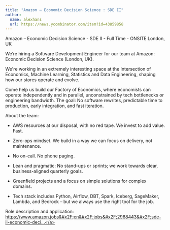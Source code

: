 ```yaml
---
title: "Amazon – Economic Decision Science : SDE II"
author:
  name: alexhans
  url: https://news.ycombinator.com/item?id=43859858
---
```

Amazon – Economic Decision Science - SDE II - Full Time - ONSITE  London, UK

We’re hiring a Software Development Engineer for our team at Amazon: Economic Decision Science (London, UK).

We&#x27;re working in an extremely interesting space at the Intersection of Economics, Machine Learning, Statistics and Data Engineering, shaping how our stores operate and evolve.

Come help us build our Factory of Economics, where economists can operate independently and in parallel, unconstrained by tech bottlenecks or engineering bandwidth. The goal: No software rewrites, predictable time to production, early integration, and fast iteration.

About the team:
- AWS resources at our disposal, with no red tape. We invest to add value. Fast.

- Zero-ops mindset. We build in a way we can focus on delivery, not maintenance.

- No on-call. No phone paging.

- Lean and pragmatic: No stand-ups or sprints; we work towards clear, business-aligned quarterly goals.

- Greenfield projects and a focus on simple solutions for complex domains.

- Tech stack includes Python, Airflow, DBT, Spark, Iceberg, SageMaker, Lambda, and Bedrock – but we always use the right tool for the job.

Role description and application: <a href="https:&#x2F;&#x2F;www.amazon.jobs&#x2F;en&#x2F;jobs&#x2F;2968443&#x2F;sde-ii-economic-decision-science" rel="nofollow">https:&#x2F;&#x2F;www.amazon.jobs&#x2F;en&#x2F;jobs&#x2F;2968443&#x2F;sde-ii-economic-deci...</a>
<JobApplication />
